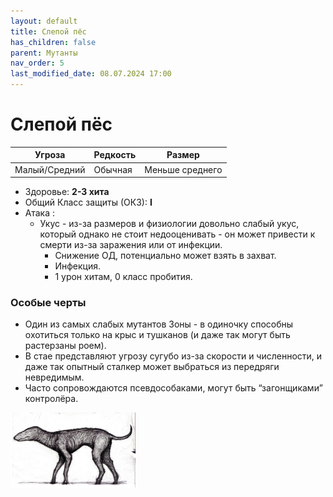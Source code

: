 ```yaml
---
layout: default
title: Слепой пёс
has_children: false
parent: Мутанты
nav_order: 5
last_modified_date: 08.07.2024 17:00
---
```


# Слепой пёс
| Угроза        | Редкость | Размер          |
|---------------|----------|-----------------|
| Малый/Средний | Обычная  | Меньше среднего |

- Здоровье: **2-3 хита**
- Общий Класс защиты (ОКЗ): **I**
- Атака :
    - Укус - из-за размеров и физиологии довольно слабый укус, который однако не стоит недооценивать - он может привести к смерти из-за заражения или от инфекции.
      - Снижение ОД, потенциально может взять в захват.
      - Инфекция.
      - 1 урон хитам, 0 класс пробития.

### Особые черты
- Один из самых слабых мутантов Зоны - в одиночку способны охотиться только на крыс и тушканов (и даже так могут быть растерзаны роем).
- В стае представляют угрозу сугубо из-за скорости и численности, и даже так опытный сталкер может выбраться из передряги невредимым.
- Часто сопровождаются псевдособаками, могут быть “загонщиками” контролёра.


<img src="https://github.com/ivatar39/stalker-ttrpg/blob/main/assets/images/monsters/dog.jpg?raw=true" alt="dog" width="200"/>